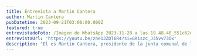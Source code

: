 ```yaml
---
title: Entrevista a Martin Cantera
author: Martin Cantera
pubDatetime: 2023-09-21T03:00:00.000Z
featured: true
entrevistadoFoto: /Imagen de WhatsApp 2023-11-28 a las 19.48.40_551c62de.jpg
entrevistaUrl: 'https://youtu.be/zne1JZDl6R4?si=GR1szc_J35vv73Ox'
description: "El es Martin Cantera, presidente de la junta comunal de la comuna 14. Nos reunimos para poder conversar sobre el proyecto de ley.  Durante la charla, hablamos sobre el proceso por el cual la iniciativa tendrá pasar para que se lleve a cabo, desde el cambio de nombre hasta el rediseño de la plazoleta.   Asimismo, conversamos sobre las principales características de las comunas dentro de la ciudad, la valiosa presencia de la comunidad armenia en la comuna 14 y la importancia de la participación de los jóvenes dentro del ambiente político.  ¡Muchas gracias por el\_apoyo!\_"
---
```


